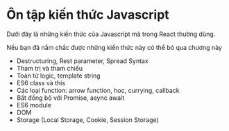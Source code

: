 # Ôn tập kiến thức Javascript

Dưới đây là những kiến thức của Javascript mà trong React thường dùng.

Nếu bạn đã nắm chắc được những kiến thức này có thể bỏ qua chương này

- Destructuring, Rest parameter, Spread Syntax
- Tham trị và tham chiếu
- Toán tử logic, template string
- ES6 class và this
- Các loại function: arrow function, hoc, currying, callback
- Bất đồng bộ với Promise, async await
- ES6 module
- DOM
- Storage (Local Storage, Cookie, Session Storage)
